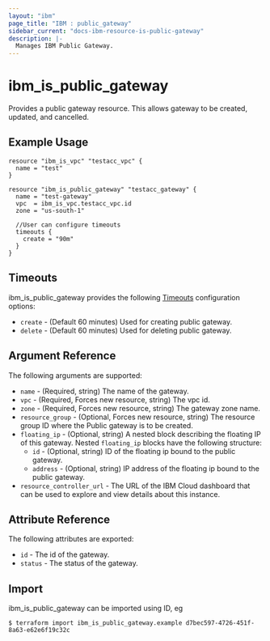 ```yaml
---
layout: "ibm"
page_title: "IBM : public_gateway"
sidebar_current: "docs-ibm-resource-is-public-gateway"
description: |-
  Manages IBM Public Gateway.
---
```


# ibm\_is_public_gateway

Provides a public gateway resource. This allows gateway to be created, updated, and cancelled.


## Example Usage

```hcl
resource "ibm_is_vpc" "testacc_vpc" {
  name = "test"
}

resource "ibm_is_public_gateway" "testacc_gateway" {
  name = "test-gateway"
  vpc  = ibm_is_vpc.testacc_vpc.id
  zone = "us-south-1"

  //User can configure timeouts
  timeouts {
    create = "90m"
  }
}

```

## Timeouts

ibm_is_public_gateway provides the following [Timeouts](https://www.terraform.io/docs/configuration/resources.html#timeouts) configuration options:

* `create` - (Default 60 minutes) Used for creating public gateway.
* `delete` - (Default 60 minutes) Used for deleting public gateway.

## Argument Reference

The following arguments are supported:

* `name` - (Required, string) The name of the gateway.
* `vpc` - (Required, Forces new resource, string) The vpc id.
* `zone` - (Required, Forces new resource, string) The gateway zone name.
* `resource_group` - (Optional, Forces new resource, string) The resource group ID where the Public gateway is to be created.
* `floating_ip` - (Optional, string) A nested block describing the floating IP of this gateway.
Nested `floating_ip` blocks have the following structure:
  * `id` - (Optional, string) ID of the floating ip bound to the public gateway.
  * `address` - (Optional, string) IP address of the floating ip bound to the public gateway. 
* `resource_controller_url` - The URL of the IBM Cloud dashboard that can be used to explore and view details about this instance.


## Attribute Reference

The following attributes are exported:

* `id` - The id of the gateway.
* `status` - The status of the gateway.

## Import

ibm_is_public_gateway can be imported using ID, eg

```
$ terraform import ibm_is_public_gateway.example d7bec597-4726-451f-8a63-e62e6f19c32c
```